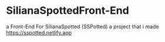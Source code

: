 # SilianaSpottedFront-End
a Front-End For SilianaSpotted (SSPotted) a project that i made https://sspotted.netlify.app
